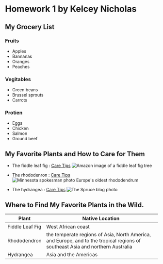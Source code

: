 # Homework 1 by Kelcey Nicholas
## My Grocery List
### Fruits
- Apples
- Bannanas
- Oranges
- Peaches
### Vegitables
- Green beans
- Brussel sprouts
- Carrots
### Protien
- Eggs
- Chicken
- Salmon
- Ground beef
## My Favorite Plants and How to Care for Them
- The fiddle leaf fig : [Care Tips](https://www.housebeautiful.com/lifestyle/gardening/a21753784/how-to-keep-fiddle-leaf-fig-plant-alive/?utm_source=google&utm_medium=cpc&utm_campaign=arb_ga_hbl_b2_md_dsa_hybd_mix_us_20399847068&gclid=EAIaIQobChMI_IyH1pbtgQMVETetBh04wAujEAAYAiAAEgKgAPD_BwE)
![Amazon image of a fiddle leaf fig tree](https://m.media-amazon.com/images/I/61-Cc9d+NPL._AC_UF894,1000_QL80_.jpg)

- The rhododenron :  [Care Tips](https://www.gardeningknowhow.com/ornamental/shrubs/rhododendron/rhododendron-care.htm)
![Minnesota spokesman photo Europe's oldest rhododendrum](https://i0.wp.com/spokesman-recorder.com/wp-content/uploads/2022/04/feat_d67f0b77-03c1-4362-b679-72264fa5ffb3.jpg?fit=1024%2C576&ssl=1)

- The hydrangea : [Care Tips](https://www.tasteofhome.com/article/how-to-care-for-hydrangeas/)
![The Spruce blog photo](https://www.thespruce.com/thmb/fkyNzLButcjBhyBGBYZzMo_cOw0=/1500x0/filters:no_upscale():max_bytes(150000):strip_icc()/growing-hydrangeas-1402684-01-d22f3e7d2e594e3b9731a2c33e70e328.jpg)

## Where to Find My Favorite Plants in the Wild.
| Plant | Native Location |
| --- | --- |
| Fiddle Leaf Fig | West African coast |
| Rhododendron | the temperate regions of Asia, North America, and Europe, and to the tropical regions of southeast Asia and northern Australia |
| Hydrangea | Asia and the Americas |
















